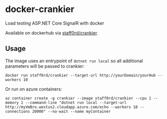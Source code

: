 # docker-crankier
Load testing ASP.NET Core SignalR with docker

Available on dockerhub via [staff0rd/crankier](https://hub.docker.com/r/staff0rd/crankier).

## Usage

The image uses an entrypoint of `dotnet run local` so all additional parameters will be passed to crankier:

`docker run staff0rd/crankier --target-url http://yourDomain/yourHub --workers 10`

Or run on azure containers:

`az container create -g crankier --image staff0rd/crankier --cpu 1 --memory 1 --command-line "dotnet run local --target-url http://myVmBro.westus2.cloudapp.azure.com/echo --workers 10 --connections 20000" --no-wait --name myContainer`
